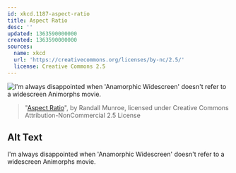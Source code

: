 ```yaml
---
id: xkcd.1187-aspect-ratio
title: Aspect Ratio
desc: ''
updated: 1363590000000
created: 1363590000000
sources:
  name: xkcd
  url: 'https://creativecommons.org/licenses/by-nc/2.5/'
  license: Creative Commons 2.5
---
```

![I'm always disappointed when 'Anamorphic Widescreen' doesn't refer to a widescreen Animorphs movie.](https://imgs.xkcd.com/comics/aspect_ratio.png)
> "[Aspect Ratio](https://xkcd.com/1187/)", by Randall Munroe, licensed under Creative Commons Attribution-NonCommercial 2.5 License

## Alt Text
I'm always disappointed when 'Anamorphic Widescreen' doesn't refer to a widescreen Animorphs movie.
